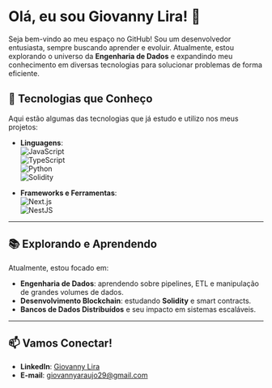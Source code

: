 # Olá, eu sou Giovanny Lira! 👋

Seja bem-vindo ao meu espaço no GitHub! Sou um desenvolvedor entusiasta, sempre buscando aprender e evoluir. Atualmente, estou explorando o universo da **Engenharia de Dados** e expandindo meu conhecimento em diversas tecnologias para solucionar problemas de forma eficiente.

## 🚀 Tecnologias que Conheço
Aqui estão algumas das tecnologias que já estudo e utilizo nos meus projetos:

- **Linguagens**:  
  ![JavaScript](https://img.shields.io/badge/JavaScript-F7DF1E?style=for-the-badge&logo=javascript&logoColor=black)  
  ![TypeScript](https://img.shields.io/badge/TypeScript-007ACC?style=for-the-badge&logo=typescript&logoColor=white)  
  ![Python](https://img.shields.io/badge/Python-3776AB?style=for-the-badge&logo=python&logoColor=white)  
  ![Solidity](https://img.shields.io/badge/Solidity-363636?style=for-the-badge&logo=solidity&logoColor=white)

- **Frameworks e Ferramentas**:  
  ![Next.js](https://img.shields.io/badge/Next.js-000000?style=for-the-badge&logo=next.js&logoColor=white)  
  ![NestJS](https://img.shields.io/badge/NestJS-E0234E?style=for-the-badge&logo=nestjs&logoColor=white)

---

## 📚 Explorando e Aprendendo
Atualmente, estou focado em:
- **Engenharia de Dados**: aprendendo sobre pipelines, ETL e manipulação de grandes volumes de dados.
- **Desenvolvimento Blockchain**: estudando **Solidity** e smart contracts.
- **Bancos de Dados Distribuídos** e seu impacto em sistemas escaláveis.

---

## 📫 Vamos Conectar!
- **LinkedIn**: [Giovanny Lira]([linkedin.com/in/giovanny-lira-1b8912233](https://www.linkedin.com/in/giovanny-lira-1b8912233))
- **E-mail**: [giovannyaraujo29@gmail.com](mailto:giovannyaraujo29@gmail.com)

